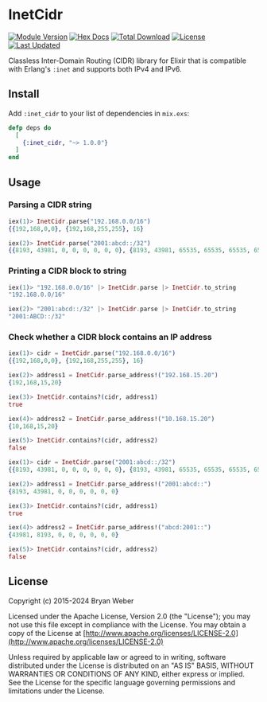 # InetCidr

<!-- MDOC !-->

[![Module Version](https://img.shields.io/hexpm/v/inet_cidr.svg)](https://hex.pm/packages/inet_cidr)
[![Hex Docs](https://img.shields.io/badge/hex-docs-lightgreen.svg)](https://hexdocs.pm/inet_cidr/)
[![Total Download](https://img.shields.io/hexpm/dt/inet_cidr.svg)](https://hex.pm/packages/inet_cidr)
[![License](https://img.shields.io/hexpm/l/inet_cidr.svg)](https://github.com/cobenian/inet_cidr/blob/master/LICENSE)
[![Last Updated](https://img.shields.io/github/last-commit/cobenian/inet_cidr.svg)](https://github.com/cobenian/inet_cidr/commits/master)

Classless Inter-Domain Routing (CIDR) library for Elixir that is compatible
with Erlang's `:inet` and supports both IPv4 and IPv6.

## Install

Add `:inet_cidr` to your list of dependencies in `mix.exs`:

```elixir
defp deps do
  [
    {:inet_cidr, "~> 1.0.0"}
  ]
end
```

## Usage

### Parsing a CIDR string

```elixir
iex(1)> InetCidr.parse("192.168.0.0/16")
{{192,168,0,0}, {192,168,255,255}, 16}

iex(2)> InetCidr.parse("2001:abcd::/32")
{{8193, 43981, 0, 0, 0, 0, 0, 0}, {8193, 43981, 65535, 65535, 65535, 65535, 65535, 65535}, 32}
```

### Printing a CIDR block to string

```elixir
iex(1)> "192.168.0.0/16" |> InetCidr.parse |> InetCidr.to_string
"192.168.0.0/16"

iex(2)> "2001:abcd::/32" |> InetCidr.parse |> InetCidr.to_string
"2001:ABCD::/32"
```

### Check whether a CIDR block contains an IP address

```elixir
iex(1)> cidr = InetCidr.parse("192.168.0.0/16")
{{192,168,0,0}, {192,168,255,255}, 16}

iex(2)> address1 = InetCidr.parse_address!("192.168.15.20")
{192,168,15,20}

iex(3)> InetCidr.contains?(cidr, address1)
true

iex(4)> address2 = InetCidr.parse_address!("10.168.15.20")
{10,168,15,20}

iex(5)> InetCidr.contains?(cidr, address2)
false
```

```elixir
iex(1)> cidr = InetCidr.parse("2001:abcd::/32")
{{8193, 43981, 0, 0, 0, 0, 0, 0}, {8193, 43981, 65535, 65535, 65535, 65535, 65535, 65535}, 32}

iex(2)> address1 = InetCidr.parse_address!("2001:abcd::")
{8193, 43981, 0, 0, 0, 0, 0, 0}

iex(3)> InetCidr.contains?(cidr, address1)
true

iex(4)> address2 = InetCidr.parse_address!("abcd:2001::")
{43981, 8193, 0, 0, 0, 0, 0, 0}

iex(5)> InetCidr.contains?(cidr, address2)
false
```

## License

Copyright (c) 2015-2024 Bryan Weber

Licensed under the Apache License, Version 2.0 (the "License");
you may not use this file except in compliance with the License.
You may obtain a copy of the License at [http://www.apache.org/licenses/LICENSE-2.0](http://www.apache.org/licenses/LICENSE-2.0)

Unless required by applicable law or agreed to in writing, software
distributed under the License is distributed on an "AS IS" BASIS,
WITHOUT WARRANTIES OR CONDITIONS OF ANY KIND, either express or implied.
See the License for the specific language governing permissions and
limitations under the License.
